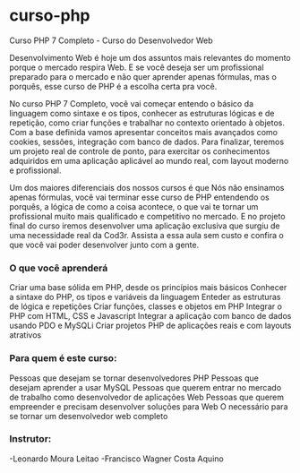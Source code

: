 # curso-php
Curso PHP 7 Completo - Curso do Desenvolvedor Web

Desenvolvimento Web é hoje um dos assuntos mais relevantes do momento porque o mercado respira Web. E se você deseja ser um profissional preparado para o mercado e não quer aprender apenas fórmulas, mas o porquês, esse curso de PHP é a escolha certa pra você.

No curso PHP 7 Completo, você vai começar entendo o básico da linguagem como sintaxe e os tipos, conhecer as estruturas lógicas e de repetição, como criar funções e trabalhar no contexto orientado à objetos. Com a base definida vamos apresentar conceitos mais avançados como cookies, sessões, integração com banco de dados. Para finalizar, teremos um projeto real de controle de ponto, para exercitar os conhecimentos adquiridos em uma aplicação aplicável ao mundo real, com layout moderno e profissional.

Um dos maiores diferenciais dos nossos cursos é que Nós não ensinamos apenas fórmulas, você vai terminar esse curso de PHP entendendo os porquês, a lógica de como a coisa acontece, o que vai te tornar um profissional muito mais qualificado e competitivo no mercado. E no projeto final do curso iremos desenvolver uma aplicação exclusiva que surgiu de uma necessidade real da Cod3r. Assista a essa aula sem custo e confira o que você vai poder desenvolver junto com a gente.
### O que você aprenderá
  Criar uma base sólida em PHP, desde os princípios mais básicos
  Conhecer a sintaxe do PHP, os tipos e variáveis da linguagem
  Enteder as estruturas de lógica e repetições
  Criar funções, classes e objetos em PHP
  Integrar o PHP com HTML, CSS e Javascript
  Integrar a aplicação com banco de dados usando PDO e MySQLi
  Criar projetos PHP de aplicações reais e com layouts atrativos
### Para quem é este curso:
  Pessoas que desejam se tornar desenvolvedores PHP
  Pessoas que desejam aprender a usar MySQL
  Pessoas que querem entrar no mercado de trabalho como desenvolvedor de aplicações Web
  Pessoas que querem empreender e precisam desenvolver soluções para Web
  O necessário para se tornar um desenvolvedor web completo
### Instrutor:
-Leonardo Moura Leitao
-Francisco Wagner Costa Aquino

